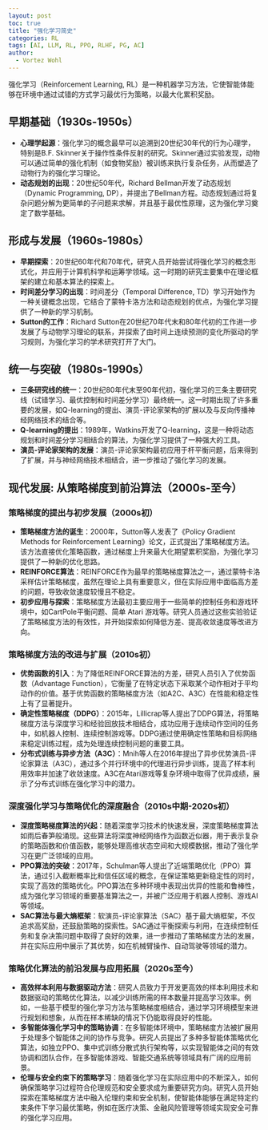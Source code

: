```yaml
---
layout: post
toc: true
title: "强化学习简史"
categories: RL
tags: [AI, LLM, RL, PPO, RLHF, PG, AC]
author:
  - Vortez Wohl
---
```

强化学习（Reinforcement Learning, RL）是一种机器学习方法，它使智能体能够在环境中通过试错的方式学习最优行为策略，以最大化累积奖励。

## 早期基础（1930s-1950s）

- **心理学起源**：强化学习的概念最早可以追溯到20世纪30年代的行为心理学，特别是B.F. Skinner关于操作性条件反射的研究。Skinner通过实验发现，动物可以通过简单的强化机制（如食物奖励）被训练来执行复杂任务，从而塑造了动物行为的强化学习理论。
- **动态规划的出现**：20世纪50年代，Richard Bellman开发了动态规划（Dynamic Programming, DP），并提出了Bellman方程。动态规划通过将复杂问题分解为更简单的子问题来求解，并且基于最优性原理，这为强化学习奠定了数学基础。

## 形成与发展（1960s-1980s）

- **早期探索**：20世纪60年代和70年代，研究人员开始尝试将强化学习的概念形式化，并应用于计算机科学和运筹学领域。这一时期的研究主要集中在理论框架的建立和基本算法的探索上。
- **时间差分学习的出现**：时间差分（Temporal Difference, TD）学习开始作为一种关键概念出现，它结合了蒙特卡洛方法和动态规划的优点，为强化学习提供了一种新的学习机制。
- **Sutton的工作**：Richard Sutton在20世纪70年代末和80年代初的工作进一步发展了与动物学习理论的联系，并探索了由时间上连续预测的变化所驱动的学习规则，为强化学习的学术研究打开了大门。

## 统一与突破（1980s-1990s）

- **三条研究线的统一**：20世纪80年代末至90年代初，强化学习的三条主要研究线（试错学习、最优控制和时间差分学习）最终统一。这一时期出现了许多重要的发展，如Q-learning的提出、演员-评论家架构的扩展以及与反向传播神经网络技术的结合等。
- **Q-learning的提出**：1989年，Watkins开发了Q-learning，这是一种将动态规划和时间差分学习相结合的算法，为强化学习提供了一种强大的工具。
- **演员-评论家架构的发展**：演员-评论家架构最初应用于杆平衡问题，后来得到了扩展，并与神经网络技术相结合，进一步推动了强化学习的发展。

## 现代发展: 从策略梯度到前沿算法（2000s-至今）

### 策略梯度的提出与初步发展（2000s初）

- **策略梯度方法的诞生**：2000年，Sutton等人发表了《Policy Gradient Methods for Reinforcement Learning》论文，正式提出了策略梯度方法。该方法直接优化策略函数，通过梯度上升来最大化期望累积奖励，为强化学习提供了一种新的优化思路。
- **REINFORCE算法**：REINFORCE作为最早的策略梯度算法之一，通过蒙特卡洛采样估计策略梯度，虽然在理论上具有重要意义，但在实际应用中面临高方差的问题，导致收敛速度较慢且不稳定。
- **初步应用与探索**：策略梯度方法最初主要应用于一些简单的控制任务和游戏环境中，如CartPole平衡问题、简单 Atari 游戏等。研究人员通过这些实验验证了策略梯度方法的有效性，并开始探索如何降低方差、提高收敛速度等改进方向。

### 策略梯度方法的改进与扩展（2010s初）

- **优势函数的引入**：为了降低REINFORCE算法的方差，研究人员引入了优势函数（Advantage Function），它衡量了在特定状态下采取某个动作相对于平均动作的价值。基于优势函数的策略梯度方法（如A2C、A3C）在性能和稳定性上有了显著提升。
- **确定性策略梯度（DDPG）**：2015年，Lillicrap等人提出了DDPG算法，将策略梯度方法与深度学习和经验回放技术相结合，成功应用于连续动作空间的任务中，如机器人控制、连续控制游戏等。DDPG通过使用确定性策略和目标网络来稳定训练过程，成为处理连续控制问题的重要工具。
- **分布式训练与异步方法（A3C）**：Mnih等人在2016年提出了异步优势演员-评论家算法（A3C），通过多个并行环境中的代理进行异步训练，提高了样本利用效率并加速了收敛速度。A3C在Atari游戏等复杂环境中取得了优异成绩，展示了分布式训练在强化学习中的潜力。

### 深度强化学习与策略优化的深度融合（2010s中期-2020s初）

- **深度策略梯度算法的兴起**：随着深度学习技术的快速发展，深度策略梯度算法如雨后春笋般涌现。这些算法将深度神经网络作为函数近似器，用于表示复杂的策略函数和价值函数，能够处理高维状态空间和大规模数据，推动了强化学习在更广泛领域的应用。
- **PPO算法的突破**：2017年，Schulman等人提出了近端策略优化（PPO）算法，通过引入截断概率比和信任区域的概念，在保证策略更新稳定性的同时，实现了高效的策略优化。PPO算法在多种环境中表现出优异的性能和鲁棒性，成为强化学习领域的重要基准算法之一，并被广泛应用于机器人控制、游戏AI等领域。
- **SAC算法与最大熵框架**：软演员-评论家算法（SAC）基于最大熵框架，不仅追求高奖励，还鼓励策略的探索性。SAC通过平衡探索与利用，在连续控制任务和复杂决策问题中取得了良好的效果，进一步推动了策略梯度方法的发展，并在实际应用中展示了其优势，如在机械臂操作、自动驾驶等领域的潜力。

### 策略优化算法的前沿发展与应用拓展（2020s至今）

- **高效样本利用与数据驱动方法**：研究人员致力于开发更高效的样本利用技术和数据驱动的策略优化算法，以减少训练所需的样本数量并提高学习效率。例如，一些基于模型的强化学习方法与策略梯度相结合，通过学习环境模型来进行规划和想象，从而在样本稀缺的情况下仍能取得良好的性能。
- **多智能体强化学习中的策略协调**：在多智能体环境中，策略梯度方法被扩展用于处理多个智能体之间的协作与竞争。研究人员提出了多种多智能体策略优化算法，如独立PPO、集中式训练分散式执行架构等，以实现智能体之间的有效协调和团队合作，在多智能体游戏、智能交通系统等领域具有广阔的应用前景。
- **伦理与安全约束下的策略学习**：随着强化学习在实际应用中的不断深入，如何确保策略学习过程符合伦理规范和安全要求成为重要研究方向。研究人员开始探索在策略梯度方法中融入伦理约束和安全机制，使智能体能够在满足特定约束条件下学习最优策略，例如在医疗决策、金融风险管理等领域实现安全可靠的强化学习应用。
